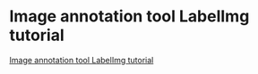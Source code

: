 # Image annotation tool LabelImg tutorial
[Image annotation tool LabelImg tutorial](https://aiwithcloud.com/2022/09/19/image_annotation_tool_labelimg_tutorial/)